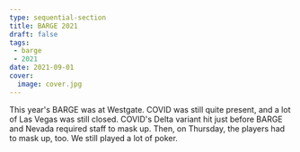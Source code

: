 ```yaml
---
type: sequential-section
title: BARGE 2021
draft: false
tags:
 - barge
 - 2021
date: 2021-09-01
cover:
  image: cover.jpg
---
```


This year's BARGE was at Westgate.  COVID was still quite present, and a lot of
Las Vegas was still closed.  COVID's Delta variant hit just before BARGE
and Nevada required staff to mask up.  Then, on Thursday, the players had to mask up, too.
We still played a lot of poker.
